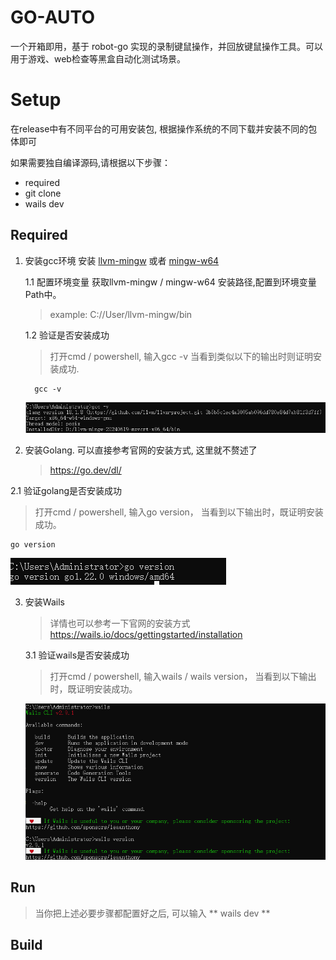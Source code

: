 # GO-AUTO
一个开箱即用，基于 robot-go 实现的录制键鼠操作，并回放键鼠操作工具。可以用于游戏、web检查等黑盒自动化测试场景。

# Setup
在release中有不同平台的可用安装包, 根据操作系统的不同下载并安装不同的包体即可

如果需要独自编译源码,请根据以下步骤：

- required
- git clone 
- wails dev

## Required

1. 安装gcc环境
   安装 [llvm-mingw](https://github.com/mstorsjo/llvm-mingw/releases/tag/20240619) 或者 [mingw-w64](https://www.mingw-w64.org/)
      
   1.1 配置环境变量
   获取llvm-mingw / mingw-w64 安装路径,配置到环境变量Path中。
      > example: C://User/llvm-mingw/bin
      
   1.2 验证是否安装成功
      > 打开cmd / powershell, 输入gcc -v 当看到类似以下的输出时则证明安装成功.
   
      ```shell
        gcc -v
      ```
   ![gcc-cmd](docs/images/gcc-cmd.png)

2. 安装Golang. 
可以直接参考官网的安装方式, 这里就不赘述了
   > https://go.dev/dl/
   
2.1 验证golang是否安装成功
   > 打开cmd / powershell, 输入go version， 当看到以下输出时，既证明安装成功。
   
```shell
go version
```

   ![go-cmd](docs/images/go-cmd.png)
   
3. 安装Wails
   > 详情也可以参考一下官网的安装方式
   https://wails.io/docs/gettingstarted/installation

   3.1 验证wails是否安装成功
   > 打开cmd / powershell, 输入wails / wails version， 当看到以下输出时，既证明安装成功。

   ![wails-cmd](docs/images/wails-cmd.png)   

## Run
   > 当你把上述必要步骤都配置好之后, 可以输入 ** wails dev **

## Build